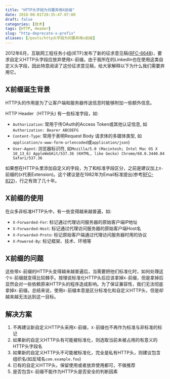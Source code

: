 ```yaml
---
title: "HTTP头字段为何要弃用X前缀"
date: 2018-08-01T20:35:47-07:00
draft: false
categories: [技术]
tags: [HTTP, Header]
slug: "http-deprecate-x-prefix"
aliases: [/posts/http头字段为何要弃用x前缀]
---
```


2012年6月，互联网工程任务小组(IETF)发布了新的征求意见稿([RFC-6648](https://tools.ietf.org/html/rfc6648))，要求自定义HTTP头字段应放弃使用`X-`前缀。由于我所在的LinkedIn也在使用这类自定义头字段，因此特意阅读了这份征求意见稿，给大家解释以下为什么我们需要弃用它。

<!--more-->

## X前缀诞生背景

HTTP头的作用是为了让客户端和服务器传送信息时能够附加一些额外信息。

HTTP Header（HTTP头) 有一些标准字段，如:

- `Authorization`: 常用于传OAuth的Access Token或其他认证信息, 如`Authorization: Bearer ABCDEFG`
- `Content-Type`: 常用于表明Request Body 请求体的多媒体类型, 如`application/x-www-form-urlencoded`或`application/json`)
- `User-Agent`: 浏览器标识符, 如`Mozilla/5.0 (Macintosh; Intel Mac OS X 10_13_6) AppleWebKit/537.36 (KHTML, like Gecko) Chrome/68.0.3440.84 Safari/537.36`

如果想在HTTP头里添加自定义的字段，为了和标准字段区分，之前是建议加上`X-`前缀的(`X`代表Extension)。这个建议是在1982年为Email标准提出(参考[RFC-822](https://tools.ietf.org/html/rfc822))，行之有效了几十年。

## X前缀的使用

在众多非标准HTTP头中，有一些变得越来越普遍，如:

- `X-Forwarded-For`: 标记通过代理访问服务器的原始客户端IP地址
- `X-Forwarded-Host`: 标记通过代理访问服务器的原始客户端Host名
- `X-Forwarded-Proto`: 标记原始客户端通过代理访问服务器时用的协议
- `X-Powered-By`: 标记框架、技术、环境等

## X前缀的问题

这些带`X-`前缀的HTTP头变得越来越普遍后，当需要把他们标准化时，如何处理这个`X-`前缀就变得比较棘手。按理说标准化HTTP头后应该拿掉`X-`前缀，但是拿掉后显然会对一些依赖原来HTTP头的程序造成影响。为了保证兼容性，我们无法彻底拿掉`X-`前缀。总结来说，使用`X-`前缀本意是区分标准化和自定义HTTP头，但是却越来越无法达到这一目标。

## 解决方案

1. 不再建议新自定义HTTP头采用`X-`前缀，`X-`前缀也不再作为标准与非标准的标记
2. 如果新的自定义HTTP头有可能被标准化，则选取当前未被占用的有意义的HTTP头字段名
3. 如果新的自定义HTTP头不可能被标准化，完全是私有HTTP头，则建议包含组织名(如反域名`com.example.foo`)
4. 已有的自定义HTTP头，保留使用或者放弃使用都可，不做推荐
5. 是否包含`X-`前缀不能作为HTTP头是否安全的判断因素